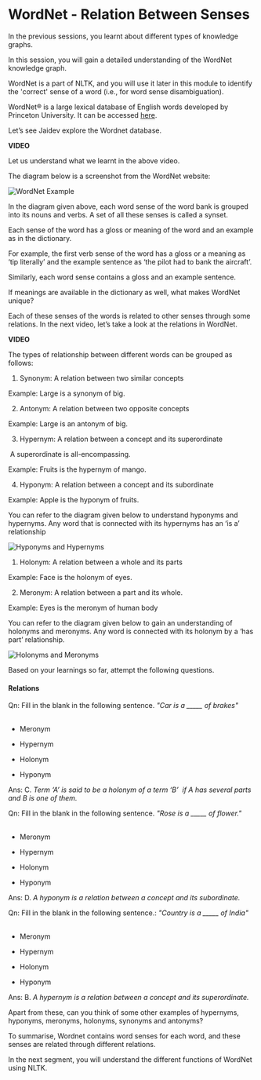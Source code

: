 # WordNet - Relation Between Senses

In the previous sessions, you learnt about different types of knowledge graphs.

In this session, you will gain a detailed understanding of the WordNet knowledge graph. 

WordNet is a part of NLTK, and you will use it later in this module to identify the 'correct' sense of a word (i.e., for word sense disambiguation).

WordNet® is a large lexical database of English words developed by Princeton University. It can be accessed [here](http://wordnet.princeton.edu/).

Let’s see Jaidev explore the Wordnet database.

**VIDEO**

Let us understand what we learnt in the above video.

The diagram below is a screenshot from the WordNet website:

![WordNet Example](https://i.ibb.co/jhbWM0d/Word-Net-Example.png)

In the diagram given above, each word sense of the word bank is grouped into its nouns and verbs. A set of all these senses is called a synset.

Each sense of the word has a gloss or meaning of the word and an example as in the dictionary.

For example, the first verb sense of the word has a gloss or a meaning as ‘tip literally’ and the example sentence as ‘the pilot had to bank the aircraft’.

Similarly, each word sense contains a gloss and an example sentence.

  
If meanings are available in the dictionary as well, what makes WordNet unique?

Each of these senses of the words is related to other senses through some relations. In the next video, let’s take a look at the relations in WordNet. 

**VIDEO**

The types of relationship between different words can be grouped as follows:

1.  Synonym: A relation between two similar concepts
    

Example: Large is a synonym of big.

2.  Antonym: A relation between two opposite concepts
    

Example: Large is an antonym of big.

3.  Hypernym: A relation between a concept and its superordinate
    

 A superordinate is all-encompassing.

Example: Fruits is the hypernym of mango.

4.  Hyponym: A relation between a concept and its subordinate
    

Example: Apple is the hyponym of fruits.

You can refer to the diagram given below to understand hyponyms and hypernyms. Any word that is connected with its hypernyms has an ‘is a’ relationship

![Hyponyms and Hypernyms](https://i.ibb.co/hs7GJJV/Hyponyms-and-Hypernyms.png)

1.  Holonym: A relation between a whole and its parts
    

Example: Face is the holonym of eyes.

2.  Meronym: A relation between a part and its whole.
    

Example: Eyes is the meronym of human body

You can refer to the diagram given below to gain an understanding of holonyms and meronyms. Any word is connected with its holonym by a ‘has part’ relationship. 

![Holonyms and Meronyms](https://i.ibb.co/Ykbt0Bk/Holonyms-and-Meronyms.png)

Based on your learnings so far, attempt the following questions.

#### Relations

Qn: Fill in the blank in the following sentence. *"Car is a \_\_\_\_\_ of brakes"*  
 
- Meronym 

- Hypernym

- Holonym

- Hyponym

Ans: C. *Term ‘A’ is said to be a holonym of a term ‘B’  if A has several parts and B is one of them.*

Qn: Fill in the blank in the following sentence. *"Rose is a \_\_\_\_\_ of flower."*  
 
- Meronym 

- Hypernym

- Holonym

- Hyponym

Ans: D. *A hyponym is a relation between a concept and its subordinate.*

Qn: Fill in the blank in the following sentence.: *"Country is a \_\_\_\_\_ of India"*  
 
- Meronym

- Hypernym 

- Holonym 

- Hyponym

Ans: B. *A hypernym is a relation between a concept and its superordinate.*

Apart from these, can you think of some other examples of hypernyms, hyponyms, meronyms, holonyms, synonyms and antonyms?

To summarise, Wordnet contains word senses for each word, and these senses are related through different relations.

In the next segment, you will understand the different functions of WordNet using NLTK.